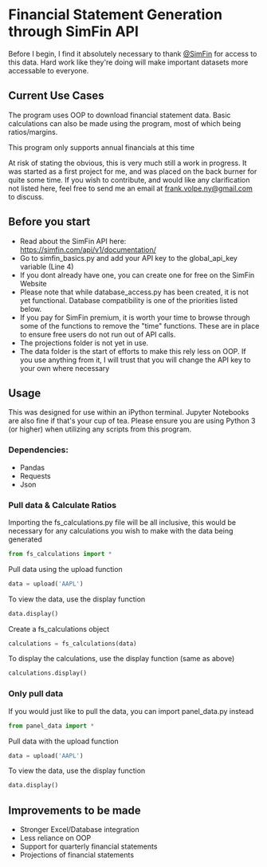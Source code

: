 # Financial Statement Generation through SimFin API

Before I begin, I find it absolutely necessary to thank [@SimFin](https://github.com/SimFin) for access to this data. Hard work like they're doing will make important datasets more accessable to everyone. 

## Current Use Cases

The program uses OOP to download financial statement data. Basic calculations can also be made using the program, most of which being ratios/margins. 

This program only supports annual financials at this time

At risk of stating the obvious, this is very much still a work in progress. It was started as a first project for me, and was placed on the back burner for quite some time. If you wish to contribute, and would like any clarification not listed here, feel free to send me an email at frank.volpe.ny@gmail.com to discuss. 


## Before you start

* Read about the SimFin API here:
https://simfin.com/api/v1/documentation/
* Go to simfin\_basics.py and add your API key to the global\_api\_key variable (Line 4) 
* If you dont already have one, you can create one for free on the SimFin Website
* Please note that while database\_access.py has been created, it is not yet functional. Database compatibility is one of the priorities listed below.
* If you pay for SimFin premium, it is worth your time to browse through some of the functions to remove the "time" functions. These are in place to ensure free users do not run out of API calls.
* The projections folder is not yet in use.
* The data folder is the start of efforts to make this rely less on OOP. If you use anything from it, I will trust that you will change the API key to your own where necessary 


## Usage

This was designed for use within an iPython terminal. Jupyter Notebooks are also fine if that's your cup of tea. Please ensure you are using Python 3 (or higher) when utilizing any scripts from this program.


### Dependencies:

* Pandas
* Requests
* Json


### Pull data & Calculate Ratios

Importing the fs\_calculations.py file will be all inclusive, this would be necessary for any calculations you wish to make with the data being generated

```python
from fs_calculations import *
```

Pull data using the upload function

```python
data = upload('AAPL')
```

To view the data, use the display function

```python
data.display()
```

Create a fs\_calculations object

```python
calculations = fs_calculations(data)
```

To display the calculations, use the display function (same as above)

```python
calculations.display()
```

### Only pull data

If you would just like to pull the data, you can import panel\_data.py instead

```python
from panel_data import *
```

Pull data with the upload function

```python
data = upload('AAPL')
```

To view the data, use the display function

```python
data.display()
```


## Improvements to be made

* Stronger Excel/Database integration
* Less reliance on OOP
* Support for quarterly financial statements
* Projections of financial statements

